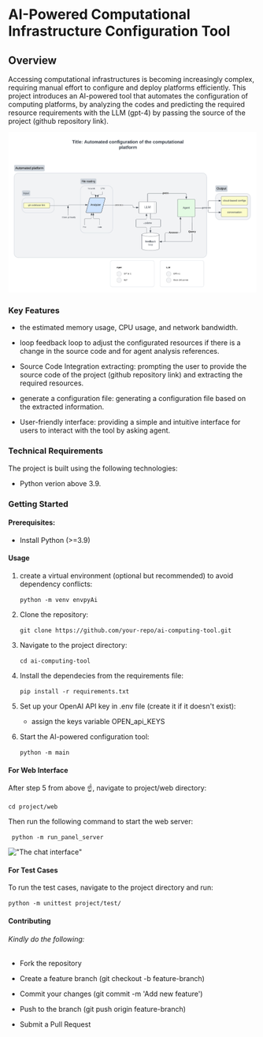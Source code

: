 # AI-Powered Computational Infrastructure Configuration Tool

## Overview

Accessing computational infrastructures is becoming increasingly complex, requiring manual effort to configure and deploy platforms efficiently. This project introduces an AI-powered tool that automates the configuration of computing platforms, by analyzing the codes and predicting the required resource requirements with the LLM (gpt-4) by passing the source of the project (github repository link).

!["The architecture of the project"](/architecture.png)

### Key Features

- the estimated memory usage, CPU usage, and network bandwidth.

- loop feedback loop to adjust the configurated resources if there is a change in the source code and for agent analysis references.

- Source Code Integration extracting: prompting the user to provide the source code of the project (github repository link) and extracting the required resources.

- generate a configuration file: generating a configuration file based on the extracted information.

- User-friendly interface: providing a simple and intuitive interface for users to interact with the tool by asking agent.

### Technical Requirements

The project is built using the following technologies:

- Python verion above 3.9.


### Getting Started

#### Prerequisites:

- Install Python (>=3.9)

#### Usage

1. create a virtual environment (optional but recommended) to avoid dependency conflicts:

    ``` python -m venv envpyAi ```

2. Clone the repository:

    ``` git clone https://github.com/your-repo/ai-computing-tool.git ```

3. Navigate to the project directory:

    ``` cd ai-computing-tool ```

4. Install the dependecies from the requirements file:

    ``` pip install -r requirements.txt ```

5. Set up your OpenAI API key in .env file (create it if it doesn't exist):

    - assign the keys variable OPEN_api_KEYS

6. Start the AI-powered configuration tool:

    ``` python -m main ```


#### For Web Interface

After step 5 from above ☝️, navigate to project/web directory:

``` cd project/web ```

Then run the following command to start the web server:

``` python -m run_panel_server```

!["The chat interface"](project/web/crewAI.png)


#### For Test Cases
To run the test cases, navigate to the project directory and run:

``` python -m unittest project/test/ ```

#### Contributing

###### Kindly do the following: 
- Fork the repository

- Create a feature branch (git checkout -b feature-branch)

- Commit your changes (git commit -m 'Add new feature')

- Push to the branch (git push origin feature-branch)

- Submit a Pull Request


